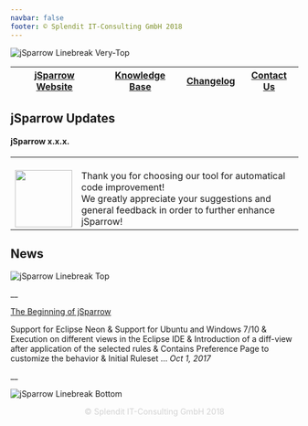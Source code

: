```yaml
---
navbar: false
footer: © Splendit IT-Consulting GmbH 2018
---
```


![jSparrow Linebreak Very-Top](https://jsparrow.eu/wp-content/uploads/2018/11/git-linebreak-very-top.png)

| [jSparrow Website](https://jsparrow.eu/) | [Knowledge Base](https://jsparrow.eu/knowledge-base/) | [Changelog](https://jsparrow.eu/changelog/) | [Contact Us](https://jsparrow.eu/about-splendit/) |
| --- | --- | --- | --- |

## jSparrow Updates

#### jSparrow x.x.x.

<table style="width: 100%;">
  <tbody>
    <tr>
      <td style="width: 20%;">&nbsp;
        <div>
          <div><img src="/dashboard/logo.png" width="100" height="100">
          </div>
        </div>
      </td>
      <td style="width: 80%;">&nbsp;
        <div>
          <div>Thank you for choosing our tool for automatical code improvement!</div>
          <div>We greatly appreciate your suggestions and general feedback in order to further enhance jSparrow!</div>
        </div>
      </td>
    </tr>
  </tbody>
</table>

## News

![jSparrow Linebreak Top](https://jsparrow.eu/wp-content/uploads/2018/11/git-linebreak-top.png)

__

[The Beginning of jSparrow](https://jsparrow.eu/changelog/#rn-100)

Support for Eclipse Neon &
Support for Ubuntu and Windows 7/10 &
Execution on different views in the Eclipse IDE &
Introduction of a diff-view after application of the selected rules &
Contains Preference Page to customize the behavior &
Initial Ruleset 
... 
*Oct 1, 2017*

__

![jSparrow Linebreak Bottom](https://jsparrow.eu/wp-content/uploads/2018/11/git-linebreak-bottom.png)

<div style="text-align: center; color: lightgrey;">© Splendit IT-Consulting GmbH 2018</div>